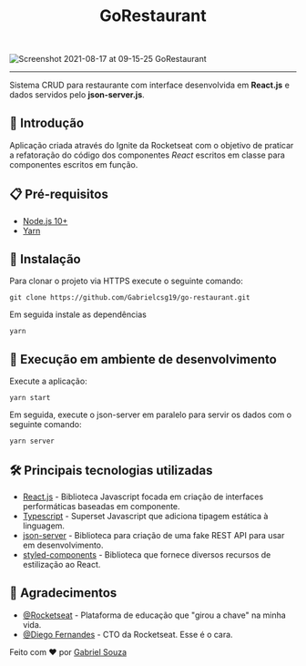 <h1 align="center">GoRestaurant</h1><br>

![Screenshot 2021-08-17 at 09-15-25 GoRestaurant](https://user-images.githubusercontent.com/54643425/129724053-78ce3f8e-0dd3-40c1-b67c-dbc50b39a0e9.png)

---
Sistema CRUD para restaurante com interface desenvolvida em __React.js__ e dados servidos pelo __json-server.js__.

## 🚀 Introdução
Aplicação criada através do Ignite da Rocketseat com o objetivo de praticar a refatoração do código dos componentes *React* escritos em classe para componentes escritos em função.

## 📋 Pré-requisitos

- [Node.js 10+](https://nodejs.org/en/download/)
- [Yarn](https://classic.yarnpkg.com/en/docs/install/#windows-stable)

## :wrench: Instalação

Para clonar o projeto via HTTPS execute o seguinte comando:

```
git clone https://github.com/Gabrielcsg19/go-restaurant.git
```

Em seguida instale as dependências

```
yarn
```

## 🔨 Execução em ambiente de desenvolvimento

Execute a aplicação:

```
yarn start
```

Em seguida, execute o json-server em paralelo para servir os dados com o seguinte comando:

```
yarn server
```

## 🛠️ Principais tecnologias utilizadas
- [React.js](https://reactjs.org/) - Biblioteca Javascript focada em criação de interfaces performáticas baseadas em componente.
- [Typescript](https://www.typescriptlang.org/) - Superset Javascript que adiciona tipagem estática à linguagem.
- [json-server](https://github.com/typicode/json-server) - Biblioteca para criação de uma fake REST API para usar em desenvolvimento.
- [styled-components](https://styled-components.com/) - Biblioteca que fornece diversos recursos de estilização ao React.

## 🎉 Agradecimentos

- [@Rocketseat](https://github.com/Rocketseat) - Plataforma de educação que "girou a chave" na minha vida.
- [@Diego Fernandes](https://github.com/diego3g) - CTO da Rocketseat. Esse é o cara.

Feito com :heart: por [Gabriel Souza](https://github.com/Gabrielcsg19)
